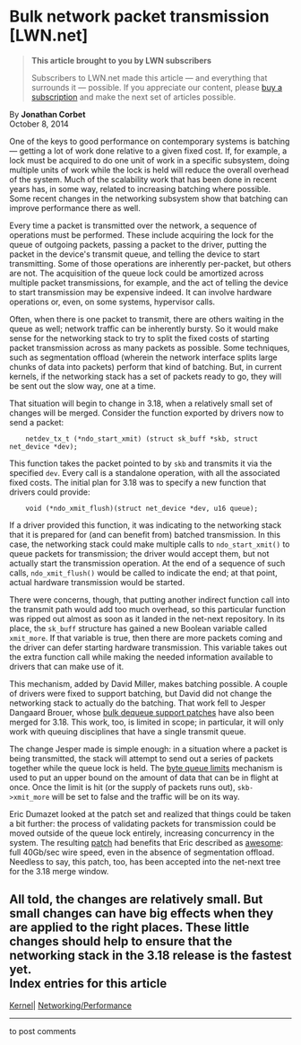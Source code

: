 # Bulk network packet transmission [LWN.net]

> **This article brought to you by LWN subscribers**
> 
> Subscribers to LWN.net made this article — and everything that surrounds it — possible. If you appreciate our content, please [buy a subscription](/Promo/nst-nag3/subscribe) and make the next set of articles possible. 

By **Jonathan Corbet**  
October 8, 2014 

One of the keys to good performance on contemporary systems is batching — getting a lot of work done relative to a given fixed cost. If, for example, a lock must be acquired to do one unit of work in a specific subsystem, doing multiple units of work while the lock is held will reduce the overall overhead of the system. Much of the scalability work that has been done in recent years has, in some way, related to increasing batching where possible. Some recent changes in the networking subsystem show that batching can improve performance there as well. 

Every time a packet is transmitted over the network, a sequence of operations must be performed. These include acquiring the lock for the queue of outgoing packets, passing a packet to the driver, putting the packet in the device's transmit queue, and telling the device to start transmitting. Some of those operations are inherently per-packet, but others are not. The acquisition of the queue lock could be amortized across multiple packet transmissions, for example, and the act of telling the device to start transmission may be expensive indeed. It can involve hardware operations or, even, on some systems, hypervisor calls. 

Often, when there is one packet to transmit, there are others waiting in the queue as well; network traffic can be inherently bursty. So it would make sense for the networking stack to try to split the fixed costs of starting packet transmission across as many packets as possible. Some techniques, such as segmentation offload (wherein the network interface splits large chunks of data into packets) perform that kind of batching. But, in current kernels, if the networking stack has a set of packets ready to go, they will be sent out the slow way, one at a time. 

That situation will begin to change in 3.18, when a relatively small set of changes will be merged. Consider the function exported by drivers now to send a packet: 
    
    
        netdev_tx_t	(*ndo_start_xmit) (struct sk_buff *skb, struct net_device *dev);
    

This function takes the packet pointed to by `skb` and transmits it via the specified `dev`. Every call is a standalone operation, with all the associated fixed costs. The initial plan for 3.18 was to specify a new function that drivers could provide: 
    
    
        void (*ndo_xmit_flush)(struct net_device *dev, u16 queue);
    

If a driver provided this function, it was indicating to the networking stack that it is prepared for (and can benefit from) batched transmission. In this case, the networking stack could make multiple calls to `ndo_start_xmit()` to queue packets for transmission; the driver would accept them, but not actually start the transmission operation. At the end of a sequence of such calls, `ndo_xmit_flush()` would be called to indicate the end; at that point, actual hardware transmission would be started. 

There were concerns, though, that putting another indirect function call into the transmit path would add too much overhead, so this particular function was ripped out almost as soon as it landed in the net-next repository. In its place, the `sk_buff` structure has gained a new Boolean variable called `xmit_more`. If that variable is true, then there are more packets coming and the driver can defer starting hardware transmission. This variable takes out the extra function call while making the needed information available to drivers that can make use of it. 

This mechanism, added by David Miller, makes batching possible. A couple of drivers were fixed to support batching, but David did not change the networking stack to actually do the batching. That work fell to Jesper Dangaard Brouer, whose [bulk dequeue support patches](/Articles/615240/) have also been merged for 3.18. This work, too, is limited in scope; in particular, it will only work with queuing disciplines that have a single transmit queue. 

The change Jesper made is simple enough: in a situation where a packet is being transmitted, the stack will attempt to send out a series of packets together while the queue lock is held. The [byte queue limits](/Articles/454390/) mechanism is used to put an upper bound on the amount of data that can be in flight at once. Once the limit is hit (or the supply of packets runs out), `skb->xmit_more` will be set to false and the traffic will be on its way. 

Eric Dumazet looked at the patch set and realized that things could be taken a bit further: the process of validating packets for transmission could be moved outside of the queue lock entirely, increasing concurrency in the system. The resulting [patch](/Articles/615243/) had benefits that Eric described as [awesome](/Articles/615242/): full 40Gb/sec wire speed, even in the absence of segmentation offload. Needless to say, this patch, too, has been accepted into the net-next tree for the 3.18 merge window. 

All told, the changes are relatively small. But small changes can have big effects when they are applied to the right places. These little changes should help to ensure that the networking stack in the 3.18 release is the fastest yet.  
Index entries for this article  
---  
[Kernel](/Kernel/Index)| [Networking/Performance](/Kernel/Index#Networking-Performance)  
  


* * *

to post comments 
